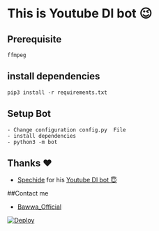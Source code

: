 # This is Youtube Dl bot 😉
## Prerequisite
    ffmpeg
  
    
## install dependencies
    pip3 install -r requirements.txt


## Setup Bot
    - Change configuration config.py  File
    - install dependencies
    - python3 -m bot
    
## Thanks ❤️
* [Spechide](https://telegram.dog/SpEcHIDe) for his [Youtube Dl bot 😇](https://github.com/dasunpamod/Youtube-Downloader-Bot)

##Contact me
* [Bawwa_Official](https://telegram.dog/Official_Bawwa)

[![Deploy](https://www.herokucdn.com/deploy/button.svg)](https://heroku.com/deploy?template=https://github.com/OfficialBawwa/Youtube-Downloader-Bot)

